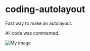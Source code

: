 # coding-autolayout 

Fast way to make an autolayout.

All code was commented.

![My image](http://image.prntscr.com/image/c1fe976beaad419fae42815c885716e6.png)
